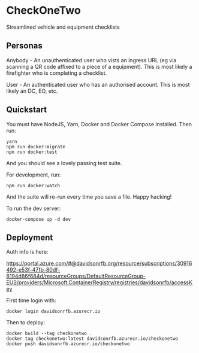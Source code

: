 # CheckOneTwo
Streamlined vehicle and equipment checklists

## Personas

Anybody - An unauthenticated user who vists an ingress URL (eg via scanning a QR code affixed to a piece of a equipment). This is most likely a firefighter who is completing a checklist.

User - An authenticated user who has an authorised account. This is most likely an DC, EO, etc.

## Quickstart

You must have NodeJS, Yarn, Docker and Docker Compose installed. Then run:

```
yarn
npm run docker:migrate
npm run docker:test
```

And you should see a lovely passing test suite.

For development, run:

```
npm run docker:watch
```

And the suite will re-run every time you save a file. Happy hacking!

To run the dev server:

```
docker-compose up -d dev
```

## Deployment

Auth info is here:

https://portal.azure.com/#@davidsonrfb.org/resource/subscriptions/30916492-e53f-47fb-80df-8194d86f684d/resourceGroups/DefaultResourceGroup-EUS/providers/Microsoft.ContainerRegistry/registries/davidsonrfb/accessKey

First time login with:

    docker login davidsonrfb.azurecr.io

Then to deploy:

    docker build --tag checkonetwo .
    docker tag checkonetwo:latest davidsonrfb.azurecr.io/checkonetwo
    docker push davidsonrfb.azurecr.io/checkonetwo
